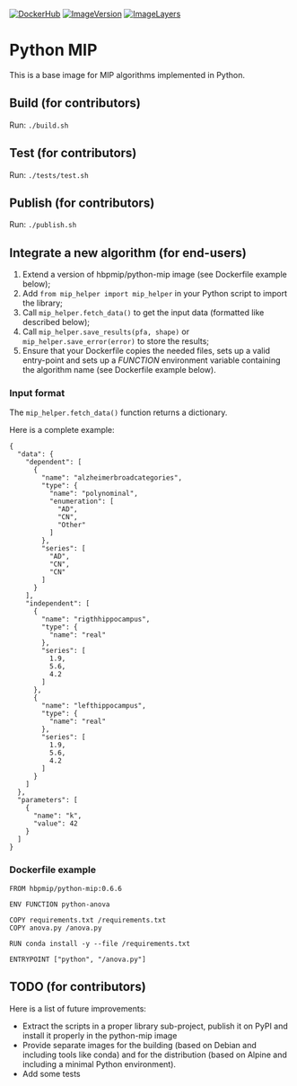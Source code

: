 [![DockerHub](https://img.shields.io/badge/docker-hbpmip%2Fpython--mip-008bb8.svg)](https://hub.docker.com/r/hbpmip/python-mip/)
[![ImageVersion](https://images.microbadger.com/badges/version/hbpmip/python-mip.svg)](https://hub.docker.com/r/hbpmip/python-mip/tags "hbpmip/python-mip image tags")
[![ImageLayers](https://images.microbadger.com/badges/image/hbpmip/python-mip.svg)](https://microbadger.com/#/images/hbpmip/python-mip "hbpmip/python-mip on microbadger")

# Python MIP

This is a base image for MIP algorithms implemented in Python.


## Build (for contributors)

Run: `./build.sh`


## Test (for contributors)

Run: `./tests/test.sh`


## Publish (for contributors)

Run: `./publish.sh`


## Integrate a new algorithm (for end-users)

1. Extend a version of hbpmip/python-mip image (see Dockerfile example below);
2. Add `from mip_helper import mip_helper` in your Python script to import the library;
3. Call `mip_helper.fetch_data()` to get the input data (formatted like described below);
4. Call `mip_helper.save_results(pfa, shape)` or `mip_helper.save_error(error)` to store the results;
5. Ensure that your Dockerfile copies the needed files, sets up a valid entry-point
and sets up a _FUNCTION_ environment variable containing the algorithm name (see Dockerfile example below).


### Input format

The `mip_helper.fetch_data()` function returns a dictionary.

Here is a complete example:

```
{
  "data": {
    "dependent": [
      {
        "name": "alzheimerbroadcategories",
        "type": {
          "name": "polynominal",
          "enumeration": [
            "AD",
            "CN",
            "Other"
          ]
        },
        "series": [
          "AD",
          "CN",
          "CN"
        ]
      }
    ],
    "independent": [
      {
        "name": "rigthhippocampus",
        "type": {
          "name": "real"
        },
        "series": [
          1.9,
          5.6,
          4.2
        ]
      },
      {
        "name": "lefthippocampus",
        "type": {
          "name": "real"
        },
        "series": [
          1.9,
          5.6,
          4.2
        ]
      }
    ]
  },
  "parameters": [
    {
      "name": "k",
      "value": 42
    }
  ]
}
```

### Dockerfile example

```
FROM hbpmip/python-mip:0.6.6

ENV FUNCTION python-anova

COPY requirements.txt /requirements.txt
COPY anova.py /anova.py

RUN conda install -y --file /requirements.txt

ENTRYPOINT ["python", "/anova.py"]
```


## TODO (for contributors)

Here is a list of future improvements:

* Extract the scripts in a proper library sub-project, publish it on PyPI and install it properly in the python-mip image
* Provide separate images for the building (based on Debian and including tools like conda) and for the distribution (based on Alpine and including a minimal Python environment).
* Add some tests
